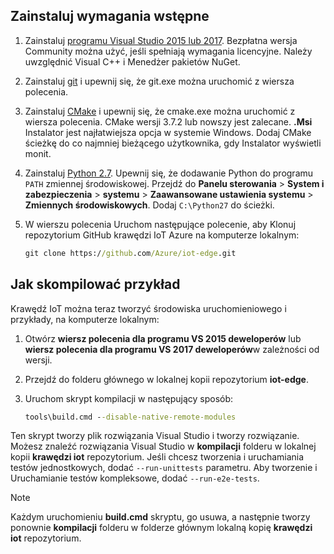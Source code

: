 ## <a name="install-the-prerequisites"></a>Zainstaluj wymagania wstępne

1. Zainstaluj [programu Visual Studio 2015 lub 2017](https://www.visualstudio.com). Bezpłatna wersja Community można użyć, jeśli spełniają wymagania licencyjne. Należy uwzględnić Visual C++ i Menedżer pakietów NuGet.

1. Zainstaluj [git](http://www.git-scm.com) i upewnij się, że git.exe można uruchomić z wiersza polecenia.

1. Zainstaluj [CMake](https://cmake.org/download/) i upewnij się, że cmake.exe można uruchomić z wiersza polecenia. CMake wersji 3.7.2 lub nowszy jest zalecane. **.Msi** Instalator jest najłatwiejsza opcja w systemie Windows. Dodaj CMake ścieżkę do co najmniej bieżącego użytkownika, gdy Instalator wyświetli monit.

1. Zainstaluj [Python 2.7](https://www.python.org/downloads/release/python-27). Upewnij się, że dodawanie Python do programu `PATH` zmiennej środowiskowej. Przejdź do **Panelu sterowania** > **System i zabezpieczenia** > **systemu** > **Zaawansowane ustawienia systemu**  >  **Zmiennych środowiskowych**. Dodaj `C:\Python27` do ścieżki. 

1. W wierszu polecenia Uruchom następujące polecenie, aby Klonuj repozytorium GitHub krawędzi IoT Azure na komputerze lokalnym:

    ```cmd
    git clone https://github.com/Azure/iot-edge.git
    ```

## <a name="how-to-build-the-sample"></a>Jak skompilować przykład

Krawędź IoT można teraz tworzyć środowiska uruchomieniowego i przykłady, na komputerze lokalnym:

1. Otwórz **wiersz polecenia dla programu VS 2015 deweloperów** lub **wiersz polecenia dla programu VS 2017 deweloperów**w zależności od wersji.

1. Przejdź do folderu głównego w lokalnej kopii repozytorium **iot-edge**.

1. Uruchom skrypt kompilacji w następujący sposób:

    ```cmd
    tools\build.cmd --disable-native-remote-modules
    ```

Ten skrypt tworzy plik rozwiązania Visual Studio i tworzy rozwiązanie. Możesz znaleźć rozwiązania Visual Studio w **kompilacji** folderu w lokalnej kopii **krawędzi iot** repozytorium. Jeśli chcesz tworzenia i uruchamiania testów jednostkowych, dodać `--run-unittests` parametru. Aby tworzenie i Uruchamianie testów kompleksowe, dodać `--run-e2e-tests`.

> [!NOTE]
> Każdym uruchomieniu **build.cmd** skryptu, go usuwa, a następnie tworzy ponownie **kompilacji** folderu w folderze głównym lokalną kopię **krawędzi iot** repozytorium.